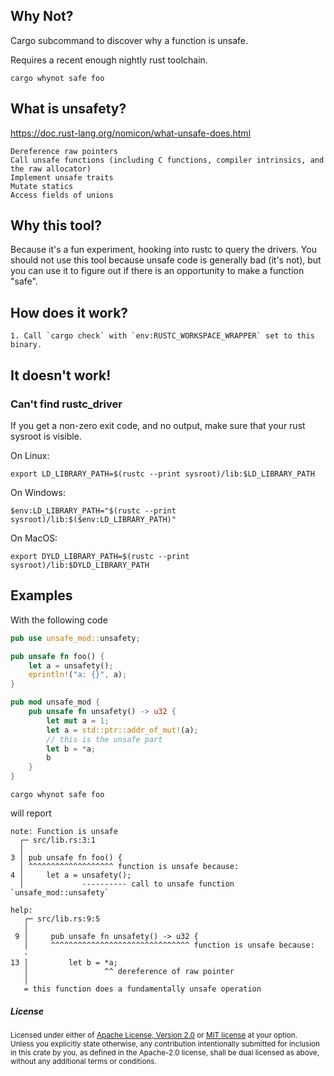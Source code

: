Why Not?
-------------------------------------

Cargo subcommand to discover why a function is unsafe.

Requires a recent enough nightly rust toolchain.

`cargo whynot safe foo`

## What is unsafety?

https://doc.rust-lang.org/nomicon/what-unsafe-does.html

    Dereference raw pointers
    Call unsafe functions (including C functions, compiler intrinsics, and the raw allocator)
    Implement unsafe traits
    Mutate statics
    Access fields of unions

## Why this tool?

Because it's a fun experiment, hooking into rustc to query the drivers.
You should not use this tool because unsafe code is generally bad (it's not),
but you can use it to figure out if there is an opportunity to make a function "safe".

## How does it work?

    1. Call `cargo check` with `env:RUSTC_WORKSPACE_WRAPPER` set to this binary.

## It doesn't work!

### Can't find rustc_driver

If you get a non-zero exit code, and no output, make sure that your rust sysroot is visible.

On Linux:

```
export LD_LIBRARY_PATH=$(rustc --print sysroot)/lib:$LD_LIBRARY_PATH
```

On Windows:

```
$env:LD_LIBRARY_PATH="$(rustc --print sysroot)/lib:$($env:LD_LIBRARY_PATH)"
```

On MacOS:

```
export DYLD_LIBRARY_PATH=$(rustc --print sysroot)/lib:$DYLD_LIBRARY_PATH
```

## Examples

With the following code

```rust
pub use unsafe_mod::unsafety;

pub unsafe fn foo() {
    let a = unsafety();
    eprintln!("a: {}", a);
}

pub mod unsafe_mod {
    pub unsafe fn unsafety() -> u32 {
        let mut a = 1;
        let a = std::ptr::addr_of_mut!(a);
        // this is the unsafe part
        let b = *a;
        b
    }
}
```

`cargo whynot safe foo`

will report

```
note: Function is unsafe
  ┌─ src/lib.rs:3:1
  │
3 │ pub unsafe fn foo() {
  │ ^^^^^^^^^^^^^^^^^^^ function is unsafe because:
4 │     let a = unsafety();
  │             ---------- call to unsafe function `unsafe_mod::unsafety`

help: 
   ┌─ src/lib.rs:9:5
   │
 9 │     pub unsafe fn unsafety() -> u32 {
   │     ^^^^^^^^^^^^^^^^^^^^^^^^^^^^^^^ function is unsafe because:
   ·
13 │         let b = *a;
   │                 ^^ dereference of raw pointer
   │
   = this function does a fundamentally unsafe operation
```


<h5> License </h5>

<sup>
Licensed under either of <a href="LICENSE-APACHE">Apache License, Version
2.0</a> or <a href="LICENSE-MIT">MIT license</a> at your option.
</sup>

<br>

<sub>
Unless you explicitly state otherwise, any contribution intentionally submitted
for inclusion in this crate by you, as defined in the Apache-2.0 license, shall
be dual licensed as above, without any additional terms or conditions.
</sub>

